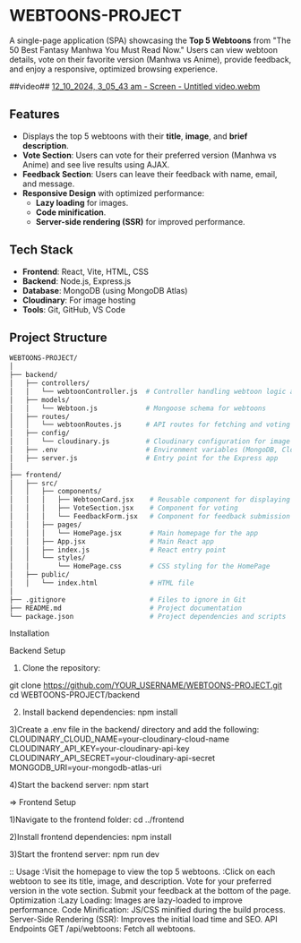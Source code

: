 # WEBTOONS-PROJECT

A single-page application (SPA) showcasing the **Top 5 Webtoons** from "The 50 Best Fantasy Manhwa You Must Read Now." Users can view webtoon details, vote on their favorite version (Manhwa vs Anime), provide feedback, and enjoy a responsive, optimized browsing experience.

##video##
[12_10_2024, 3_05_43 am - Screen - Untitled video.webm](https://github.com/PDARSHIL312/webtoons-Project/blob/main/12_10_2024%2C%203_05_43%20am%20-%20Screen%20-%20Untitled%20video.webm)

## Features

- Displays the top 5 webtoons with their **title**, **image**, and **brief description**.
- **Vote Section**: Users can vote for their preferred version (Manhwa vs Anime) and see live results using AJAX.
- **Feedback Section**: Users can leave their feedback with name, email, and message.
- **Responsive Design** with optimized performance:
  - **Lazy loading** for images.
  - **Code minification**.
  - **Server-side rendering (SSR)** for improved performance.

## Tech Stack

- **Frontend**: React, Vite, HTML, CSS
- **Backend**: Node.js, Express.js
- **Database**: MongoDB (using MongoDB Atlas)
- **Cloudinary**: For image hosting
- **Tools**: Git, GitHub, VS Code

## Project Structure

```bash
WEBTOONS-PROJECT/
│
├── backend/
│   ├── controllers/
│   │   └── webtoonController.js  # Controller handling webtoon logic and image uploading
│   ├── models/
│   │   └── Webtoon.js            # Mongoose schema for webtoons
│   ├── routes/
│   │   └── webtoonRoutes.js      # API routes for fetching and voting on webtoons
│   ├── config/
│   │   └── cloudinary.js         # Cloudinary configuration for image uploading
│   ├── .env                      # Environment variables (MongoDB, Cloudinary keys)
│   ├── server.js                 # Entry point for the Express app
│
├── frontend/
│   ├── src/
│   │   ├── components/
│   │   │   ├── WebtoonCard.jsx    # Reusable component for displaying each webtoon
│   │   │   ├── VoteSection.jsx    # Component for voting
│   │   │   └── FeedbackForm.jsx   # Component for feedback submission
│   │   ├── pages/
│   │   │   └── HomePage.jsx       # Main homepage for the app
│   │   ├── App.jsx                # Main React app
│   │   ├── index.js               # React entry point
│   │   └── styles/
│   │       └── HomePage.css       # CSS styling for the HomePage
│   ├── public/
│   │   └── index.html             # HTML file
│
├── .gitignore                     # Files to ignore in Git
├── README.md                      # Project documentation
└── package.json                   # Project dependencies and scripts


```



Installation

Backend Setup

1) Clone the repository:

git clone https://github.com/YOUR_USERNAME/WEBTOONS-PROJECT.git
cd WEBTOONS-PROJECT/backend

2) Install backend dependencies:
npm install

3)Create a .env file in the backend/ directory and add the following:
CLOUDINARY_CLOUD_NAME=your-cloudinary-cloud-name
CLOUDINARY_API_KEY=your-cloudinary-api-key
CLOUDINARY_API_SECRET=your-cloudinary-api-secret
MONGODB_URI=your-mongodb-atlas-uri

4)Start the backend server:
npm start


=> Frontend Setup

1)Navigate to the frontend folder:
cd ../frontend

2)Install frontend dependencies:
npm install

3)Start the frontend server:
npm run dev


:: Usage
:Visit the homepage to view the top 5 webtoons.
:Click on each webtoon to see its title, image, and description.
Vote for your preferred version in the vote section.
Submit your feedback at the bottom of the page.
Optimization
:Lazy Loading: Images are lazy-loaded to improve performance.
Code Minification: JS/CSS minified during the build process.
Server-Side Rendering (SSR): Improves the initial load time and SEO.
API Endpoints
GET /api/webtoons: Fetch all webtoons.
